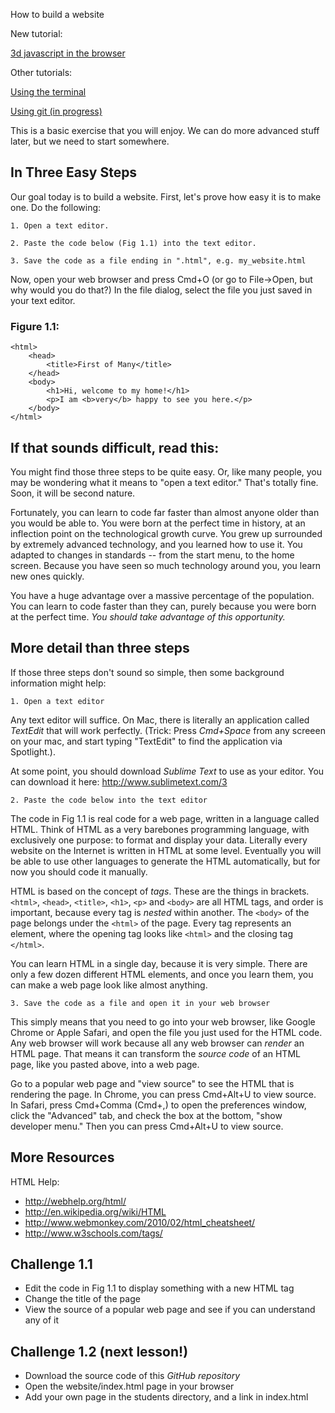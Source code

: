 How to build a website

New tutorial:

[3d javascript in the browser](javascript.md)

Other tutorials:

[Using the terminal](terminal.md)

[Using git (in progress)](git.md)

This is a basic exercise that you will enjoy. We can do more
advanced stuff later, but we need to start somewhere.

## In Three Easy Steps

Our goal today is to build a website. First, let's prove
how easy it is to make one. Do the following:

    1. Open a text editor.

    2. Paste the code below (Fig 1.1) into the text editor.

    3. Save the code as a file ending in ".html", e.g. my_website.html

Now, open your web browser and press Cmd+O (or go to File->Open,
but why would you do that?) In the file dialog, select the file
you just saved in your text editor.

### Figure 1.1:

    <html>
        <head>
            <title>First of Many</title>
        </head>
        <body>
            <h1>Hi, welcome to my home!</h1>
            <p>I am <b>very</b> happy to see you here.</p>
        </body>
    </html>


## If that sounds difficult, read this:

You might find those three steps to be quite easy. Or, like many people,
you may be wondering what it means to "open a text editor." That's totally
fine. Soon, it will be second nature.

Fortunately, you can learn to code far faster than almost anyone older than you
would be able to. You were born at the perfect time in history, at an inflection
point on the technological growth curve. You grew up surrounded by extremely
advanced technology, and you learned how to use it. You adapted to changes
in standards -- from the start menu, to the home screen. Because you have
seen so much technology around you, you learn new ones quickly.

You have a huge advantage over a massive percentage of the population.
You can learn to code faster than they can, purely because you were
born at the perfect time. *You should take advantage of this opportunity.*

## More detail than three steps

If those three steps don't sound so simple, then some background information
might help:

    1. Open a text editor

Any text editor will suffice. On Mac, there is literally an application
called *TextEdit* that will work perfectly. (Trick: Press *Cmd+Space*
from any screeen on your mac, and start typing "TextEdit" to find the
application via Spotlight.).

At some point, you should download *Sublime Text* to use as your
editor. You can download it here: http://www.sublimetext.com/3

    2. Paste the code below into the text editor

The code in Fig 1.1 is real code for a web page, written in a language
called HTML. Think of HTML as a very barebones programming language,
with exclusively one purpose: to format and display your data. Literally
every website on the Internet is written in HTML at some level. Eventually
you will be able to use other languages to generate the HTML automatically,
but for now you should code it manually.

HTML is based on the concept of *tags*. These are the things in brackets.
`<html>`, `<head>`, `<title>`, `<h1>`, `<p>` and `<body>`
are all HTML tags, and order is important, because every tag is *nested*
within another. The `<body>` of the page belongs under the `<html>` of
the page. Every tag represents an element, where the opening tag looks
like `<html>` and the closing tag `</html>`.

You can learn HTML in a single day, because it is very simple. There are
only a few dozen different HTML elements, and once you learn them, you can
make a web page look like almost anything.

    3. Save the code as a file and open it in your web browser

This simply means that you need to go into your web browser, like
Google Chrome or Apple Safari, and open the file you just used
for the HTML code. Any web browser will work because all any
web browser can *render* an HTML page. That means it can transform
the *source code* of an HTML page, like you pasted above, into
a web page.

Go to a popular web page and "view source" to see the HTML that
is rendering the page. In Chrome, you can press Cmd+Alt+U to view
source. In Safari, press Cmd+Comma (Cmd+,) to open the preferences
window, click the "Advanced" tab, and check the box at the bottom,
"show developer menu." Then you can press Cmd+Alt+U to view source.

## More Resources

HTML Help:

- http://webhelp.org/html/
- http://en.wikipedia.org/wiki/HTML
- http://www.webmonkey.com/2010/02/html_cheatsheet/
- http://www.w3schools.com/tags/

## Challenge 1.1

- Edit the code in Fig 1.1 to display something with a new HTML tag
- Change the title of the page
- View the source of a popular web page and see if you can understand any of it

## Challenge 1.2 (next lesson!)

- Download the source code of this *GitHub repository*
- Open the website/index.html page in your browser
- Add your own page in the students directory, and a link in index.html
